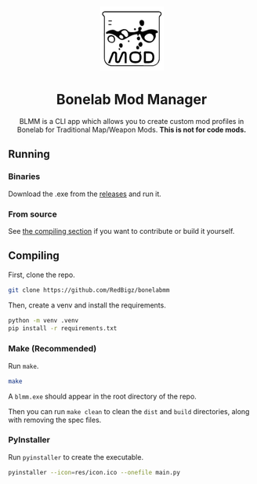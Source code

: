 <p align="center">
<img src="res/icon.png">
</p>
<h1 align="center">Bonelab Mod Manager</h1>
<p align="center">
BLMM is a CLI app which allows you to create custom mod profiles in Bonelab for Traditional Map/Weapon Mods.
<b>This is not for code mods.</b>
</p>

## Running
### Binaries
Download the .exe from the [releases](https://github.com/RedBigz/bonelabmm/releases) and run it.
### From source
See [the compiling section](#compiling) if you want to contribute or build it yourself.

## Compiling
First, clone the repo.

```sh
git clone https://github.com/RedBigz/bonelabmm
```

Then, create a venv and install the requirements.

```sh
python -m venv .venv
pip install -r requirements.txt
```

### Make (Recommended)

Run `make`.
```sh
make
```

A `blmm.exe` should appear in the root directory of the repo.

Then you can run `make clean` to clean the `dist` and `build` directories, along with removing the spec files.

### PyInstaller

Run `pyinstaller` to create the executable.

```sh
pyinstaller --icon=res/icon.ico --onefile main.py
```
